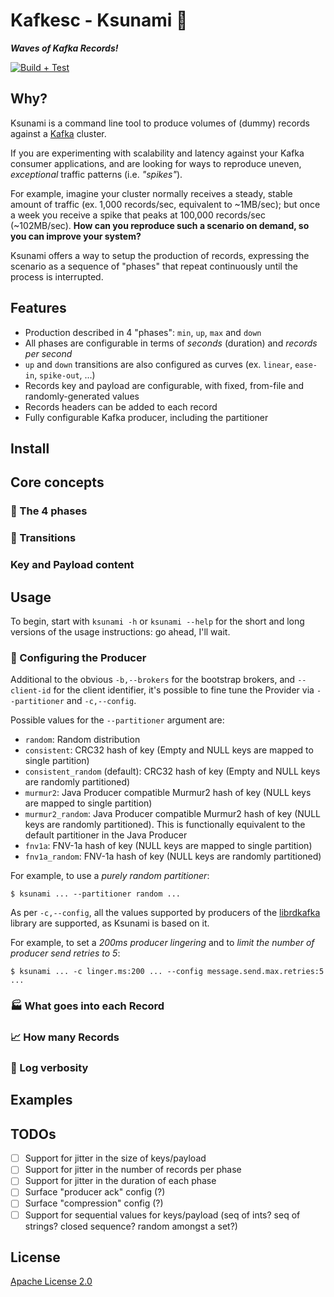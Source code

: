 # Kafkesc - Ksunami :ocean:

_**Waves of Kafka Records!**_

[![Build + Test](https://github.com/kafkesc/ksunami/actions/workflows/build+test.yml/badge.svg)](https://github.com/kafkesc/ksunami/actions/workflows/build+test.yml)

## Why?

Ksunami is a command line tool to produce volumes of (dummy) records against a [Kafka](https://kafka.apache.org/) cluster.

If you are experimenting with scalability and latency against your Kafka consumer applications, and are looking
for ways to reproduce uneven, _exceptional_ traffic patterns (i.e. _"spikes"_).

For example, imagine your cluster normally receives a steady, stable amount of traffic
(ex. 1,000 records/sec, equivalent to ~1MB/sec); but once a week you receive a spike that peaks at
100,000 records/sec (~102MB/sec). **How can you reproduce such a scenario on demand, so you can improve your system?**

Ksunami offers a way to setup the production of records, expressing the scenario as a sequence of "phases"
that repeat continuously until the process is interrupted. 

## Features

* Production described in 4 "phases": `min`, `up`, `max` and `down`
* All phases are configurable in terms of _seconds_ (duration) and _records per second_ 
* `up` and `down` transitions are also configured as curves (ex. `linear`, `ease-in`, `spike-out`, ...)
* Records key and payload are configurable, with fixed, from-file and randomly-generated values
* Records headers can be added to each record
* Fully configurable Kafka producer, including the partitioner

## Install

## Core concepts

### :traffic_light: The 4 phases

### :roller_coaster: Transitions

### Key and Payload content

## Usage

To begin, start with `ksunami -h` or `ksunami --help` for the short and long versions of the usage instructions:
go ahead, I'll wait.

### :wrench: Configuring the Producer

Additional to the obvious `-b,--brokers` for the bootstrap brokers, and `--client-id` for the client identifier,
it's possible to fine tune the Provider via `--partitioner` and `-c,--config`.

Possible values for the `--partitioner` argument are:

* `random`: Random distribution
* `consistent`: CRC32 hash of key (Empty and NULL keys are mapped to single partition)
* `consistent_random` (default): CRC32 hash of key (Empty and NULL keys are randomly partitioned)
* `murmur2`: Java Producer compatible Murmur2 hash of key (NULL keys are mapped to single partition)
* `murmur2_random`: Java Producer compatible Murmur2 hash of key (NULL keys are randomly partitioned). 
  This is functionally equivalent to the default partitioner in the Java Producer
* `fnv1a`: FNV-1a hash of key (NULL keys are mapped to single partition)
* `fnv1a_random`: FNV-1a hash of key (NULL keys are randomly partitioned)

For example, to use a _purely random partitioner_:

```shell
$ ksunami ... --partitioner random ...
```

As per `-c,--config`, all the values supported by producers of the [librdkafka](https://github.com/edenhill/librdkafka/blob/master/CONFIGURATION.md)
library are supported, as Ksunami is based on it.

For example, to set a _200ms producer lingering_ and to _limit the number of producer send retries to 5_:

```shell
$ ksunami ... -c linger.ms:200 ... --config message.send.max.retries:5 ...
```

### :factory: What goes into each Record

### :chart_with_upwards_trend: How many Records

### :microphone: Log verbosity

## Examples

## TODOs

* [ ] Support for jitter in the size of keys/payload
* [ ] Support for jitter in the number of records per phase
* [ ] Support for jitter in the duration of each phase
* [ ] Surface "producer ack" config (?)
* [ ] Surface "compression" config (?)
* [ ] Support for sequential values for keys/payload (seq of ints? seq of strings? closed sequence? random amongst a set?)

## License

[Apache License 2.0](./LICENSE)
